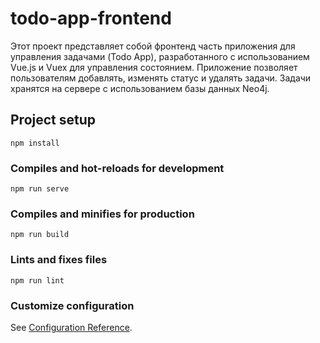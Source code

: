 # todo-app-frontend
Этот проект представляет собой фронтенд часть приложения для управления задачами (Todo App), разработанного с использованием Vue.js и Vuex для управления состоянием. Приложение позволяет пользователям добавлять, изменять статус и удалять задачи. Задачи хранятся на сервере с использованием базы данных Neo4j.
## Project setup
```
npm install
```

### Compiles and hot-reloads for development
```
npm run serve
```

### Compiles and minifies for production
```
npm run build
```

### Lints and fixes files
```
npm run lint
```

### Customize configuration
See [Configuration Reference](https://cli.vuejs.org/config/).
